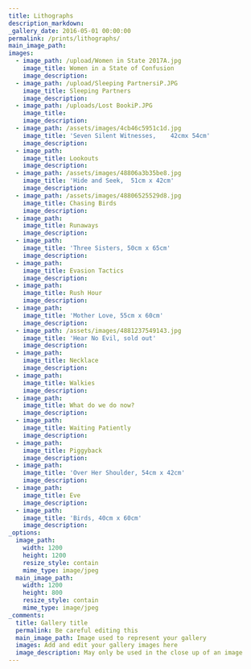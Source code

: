 ```yaml
---
title: Lithographs
description_markdown:
_gallery_date: 2016-05-01 00:00:00
permalink: /prints/lithographs/
main_image_path:
images:
  - image_path: /upload/Women in State 2017A.jpg
    image_title: Women in a State of Confusion
    image_description:
  - image_path: /upload/Sleeping PartnersiP.JPG
    image_title: Sleeping Partners
    image_description:
  - image_path: /uploads/Lost BookiP.JPG
    image_title:
    image_description:
  - image_path: /assets/images/4cb46c5951c1d.jpg
    image_title: 'Seven Silent Witnesses,    42cmx 54cm'
    image_description:
  - image_path:
    image_title: Lookouts
    image_description:
  - image_path: /assets/images/48806a3b35be8.jpg
    image_title: 'Hide and Seek,  51cm x 42cm'
    image_description:
  - image_path: /assets/images/48806525529d8.jpg
    image_title: Chasing Birds
    image_description:
  - image_path:
    image_title: Runaways
    image_description:
  - image_path:
    image_title: 'Three Sisters, 50cm x 65cm'
    image_description:
  - image_path:
    image_title: Evasion Tactics
    image_description:
  - image_path:
    image_title: Rush Hour
    image_description:
  - image_path:
    image_title: 'Mother Love, 55cm x 60cm'
    image_description:
  - image_path: /assets/images/4881237549143.jpg
    image_title: 'Hear No Evil, sold out'
    image_description:
  - image_path:
    image_title: Necklace
    image_description:
  - image_path:
    image_title: Walkies
    image_description:
  - image_path:
    image_title: What do we do now?
    image_description:
  - image_path:
    image_title: Waiting Patiently
    image_description:
  - image_path:
    image_title: Piggyback
    image_description:
  - image_path:
    image_title: 'Over Her Shoulder, 54cm x 42cm'
    image_description:
  - image_path:
    image_title: Eve
    image_description:
  - image_path:
    image_title: 'Birds, 40cm x 60cm'
    image_description:
_options:
  image_path:
    width: 1200
    height: 1200
    resize_style: contain
    mime_type: image/jpeg
  main_image_path:
    width: 1200
    height: 800
    resize_style: contain
    mime_type: image/jpeg
_comments:
  title: Gallery title
  permalink: Be careful editing this
  main_image_path: Image used to represent your gallery
  images: Add and edit your gallery images here
  image_description: May only be used in the close up of an image
---
```

